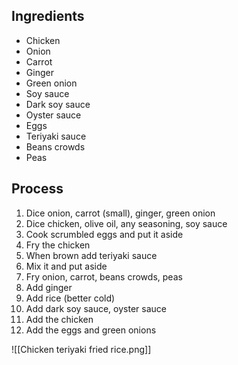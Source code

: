 ## Ingredients
- Chicken
- Onion
- Carrot
- Ginger
- Green onion
- Soy sauce
- Dark soy sauce
- Oyster sauce
- Eggs
- Teriyaki sauce
- Beans crowds
- Peas
## Process
1. Dice onion, carrot (small), ginger, green onion
2. Dice chicken, olive oil, any seasoning, soy sauce
3. Cook scrumbled eggs and put it aside
4. Fry the chicken
5. When brown add teriyaki sauce
6. Mix it and put aside
7. Fry onion, carrot, beans crowds, peas
8. Add ginger
9. Add rice (better cold)
10. Add dark soy sauce, oyster sauce
11. Add the chicken
12. Add the eggs and green onions

![[Chicken teriyaki fried rice.png]]